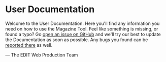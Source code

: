 # User Documentation

Welcome to the User Documentation. Here you'll find any information you need on how to use the Magazine Tool. Feel like something is missing, or found a typo? Go [open an issue on GitHub](https://github.com/NAPWebProductionEditTeam/MagTool2/issues) and we'll try our best to update the Documentation as soon as possible. Any bugs you found can be [reported there](https://github.com/NAPWebProductionEditTeam/MagTool2/issues) as well.

— The EDIT Web Production Team
